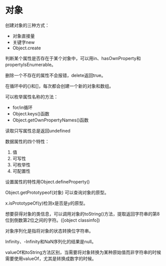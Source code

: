 # 对象

创建对象的三种方式：
- 对象直接量
- 关键字new
- Object.create

判断某个属性是否存在于某个对象中，可以用in、hasOwnProperty和propertyIsEnumerable。

删除一个不存在的属性不会报错，delete返回true。

在循环中的{}和[]，每次都会创建一个新的对象和数组。

可以枚举属性名称的方法：
- for/in循环
- Object.keys()函数
- Object.getOwnPropertyNames()函数

读取只写属性总是返回undefined

数据属性的四个特性：
1. 值
2. 可写性
3. 可枚举性
4. 可配置性

设置属性的特性用Object.defineProperty()

Object.getPrototypeof(对象) 可以查询对象的原型。

x.isPrototypeOf(y)检测x是否是y的原型。

想要获得对象的类信息，可以调用对象的toString()方法，提取返回字符串的第8位到倒数第2位之间的字符。([object classinfo])

对象序列化是指将对象的状态转换位字符串。

Infinity、-Infinity和NaN序列化的结果是null。

valueOf和toString方法区别，当需要将对象转换为某种原始值而非字符串的时候需要使用valueOf，尤其是转换成数字的时候。
